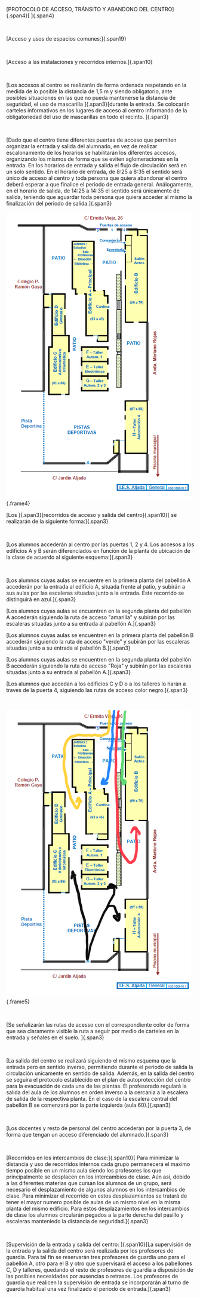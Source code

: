 [PROTOCOLO DE ACCESO, TRÁNSITO Y ABANDONO DEL CENTRO]{.span4}[ ]{.span4}

 

[Acceso y usos de espacios comunes:]{.span19}

 

[Acceso a las instalaciones y recorridos internos.]{.span10}

 

[Los accesos al centro se realizarán de forma ordenada respetando en la
medida de lo posible la distancia de 1,5 m y siendo obligatorio, ante
posibles situaciones en las que no pueda mantenerse la distancia de
seguridad, el uso de mascarilla ]{.span3}[durante la entrada. Se
colocarán carteles informativos en los lugares de acceso al centro
informando de la obligatoriedad del uso de mascarillas en todo el
recinto. ]{.span3}

 

[Dado que el centro tiene diferentes puertas de acceso que permiten
organizar la entrada y salida del alumnado, en vez de realizar
escalonamiento de los horarios se habilitarán los diferentes accesos,
organizando los mismos de forma que se eviten aglomeraciones en la
entrada. En los horarios de entrada y salida el flujo de circulación
será en un solo sentido. En el horario de entrada, de 8:25 a 8:35 el
sentido será único de acceso al centro y toda persona que quiera
abandonar el centro deberá esperar a que finalice el periodo de entrada
general. Análogamente, en el horario de salida, de 14:25 a 14:35 el
sentido será únicamente de salida, teniendo que aguardar toda persona
que quiera acceder al mismo la finalización del periodo de
salida.]{.span3}

![OEBPS/images/image0005.png](../images/image0005.png){.frame4} 

[Los ]{.span3}[recorridos de acceso y salida del centro]{.span10}[ se
realizarán de la siguiente forma:]{.span3}

 

[Los alumnos accederán al centro por las puertas 1, 2 y 4. Los accesos a
los edificios A y B serán diferenciados en función de la planta de
ubicación de la clase de acuerdo al siguiente esquema:]{.span3}

 

[Los alumnos cuyas aulas se encuentre en la primera planta del pabellón
A accederán por la entrada al edificio A, situada frente al patio, y
subirán a sus aulas por las escaleras situadas junto a la entrada. Este
recorrido se distinguirá en azul.]{.span3}

[Los alumnos cuyas aulas se encuentren en la segunda planta del pabellón
A accederán siguiendo la ruta de acceso "amarilla" y subirán por las
escaleras situadas junto a su entrada al pabellón A.]{.span3}

[Los alumnos cuyas aulas se encuentren en la primera planta del pabellón
B accederán siguiendo la ruta de acceso "verde" y subirán por las
escaleras situadas junto a su entrada al pabellón B.]{.span3}

[Los alumnos cuyas aulas se encuentren en la segunda planta del pabellón
B accederán siguiendo la ruta de acceso "Roja" y subirán por las
escaleras situadas junto a su entrada al pabellón A.]{.span3}

[Los alumnos que accedan a los edificios C y D o a los talleres lo harán
a traves de la puerta 4, siguiendo las rutas de acceso color
negro.]{.span3}

 

![OEBPS/images/image0006.png](../images/image0006.png){.frame5} 

 

[Se señalizarán las rutas de acesso con el correspondiente color de
forma que sea claramente visible la ruta a seguir por medio de carteles
en la entrada y señales en el suelo. ]{.span3}

 

[La salida del centro se realizará siguiendo el mismo esquema que la
entrada pero en sentido inverso, permitiendo durante el periodo de
salida la circulación unicamente en sentido de salida. Además, en la
salida del centro se seguira el protocolo establecido en el plan de
autoprotección del centro para la evacuación de cada una de las plantas.
El profesorado regulará la salida del aula de los alumnos en orden
inverso a la cercania a la escalera de salida de la respectiva planta.
En el caso de la escalera central del pabellón B se comenzará por la
parte izquierda (aula 60).]{.span3}

 

[Los docentes y resto de personal del centro accederán por la puerta 3,
de forma que tengan un acceso diferenciado del alumnado.]{.span3}

 

[Recorridos en los intercambios de clase:]{.span10}[ Para minimizar la
distancia y uso de recorridos internos cada grupo permanecerá el maximo
tiempo posible en un mismo aula siendo los profesores los que
principalmente se desplacen en los intercambios de clase. Aún así,
debido a las diferentes materias que cursan los alumnos de un grupo,
será necesario el desplazamiento de algunos alumnos en los intercambios
de clase. Para minimizar el recorrido en estos desplazamientos se
tratará de tener el mayor numero posible de aulas de un mismo nivel en
la misma planta del mismo edificio. Para estos desplazamientos en los
intercambios de clase los alumnos circularán pegados a la parte derecha
del pasillo y escaleras manteniedo la distancia de seguridad.]{.span3}

 

[Supervisión de la entrada y salida del centro: ]{.span10}[La
supervisión de la entrada y la salida del centro será realizada por los
profesores de guardia. Para tal fin se reservarán tres profesores de
guardia uno para el pabellón A, otro para el B y otro que supervisará el
acceso a los pabellones C, D y talleres, quedando el resto de profesores
de guardia a disposición de las posibles necesidades por ausencias o
retrasos. Los profesores de guardia que realicen la supervisión de
entrada se incorporarán al turno de guardia habitual una vez finalizado
el periodo de entrada.]{.span3}

 
